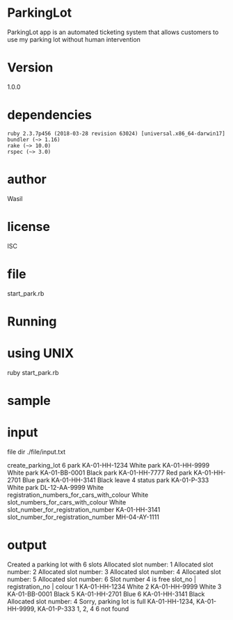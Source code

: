 # ParkingLot
ParkingLot app is an automated ticketing system that allows customers to use my parking lot without human intervention
# Version
1.0.0
# dependencies
    ruby 2.3.7p456 (2018-03-28 revision 63024) [universal.x86_64-darwin17]
    bundler (~> 1.16)
    rake (~> 10.0)
    rspec (~> 3.0)
# author
Wasil
# license
ISC
# file
start_park.rb
# Running
# using UNIX 
  ruby start_park.rb
# sample
# input
file dir ./file/input.txt

create_parking_lot 6
park KA-01-HH-1234 White
park KA-01-HH-9999 White
park KA-01-BB-0001 Black
park KA-01-HH-7777 Red
park KA-01-HH-2701 Blue
park KA-01-HH-3141 Black
leave 4
status
park KA-01-P-333 White
park DL-12-AA-9999 White
registration_numbers_for_cars_with_colour White
slot_numbers_for_cars_with_colour White
slot_number_for_registration_number KA-01-HH-3141
slot_number_for_registration_number MH-04-AY-1111

# output
Created a parking lot with 6 slots
Allocated slot number: 1
Allocated slot number: 2
Allocated slot number: 3
Allocated slot number: 4
Allocated slot number: 5
Allocated slot number: 6
Slot number 4 is free
 slot_no  |    registration_no     |    colour
       1      KA-01-HH-1234            White
       2      KA-01-HH-9999            White
       3      KA-01-BB-0001            Black
       5      KA-01-HH-2701            Blue
       6      KA-01-HH-3141            Black
Allocated slot number: 4
Sorry, parking lot is full
KA-01-HH-1234, KA-01-HH-9999, KA-01-P-333
1, 2, 4
6
not found
